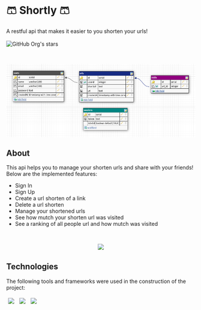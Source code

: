 # :shorts: Shortly :shorts:  

A restful api that makes it easier to you shorten your urls! <br><br>
![GitHub Org's stars](https://img.shields.io/github/stars/vinicbarros/shortly-back?style=social)

<br />

<p align="center">
   <a href="https://github.com/vinicbarros/shortly-back">
      <img src="./assets/images/databaseImage.png" align="center" />
  </a>
</p>

## About

This api helps you to manage your shorten urls and share with your friends! Below are the implemented features:

- Sign In
- Sign Up
- Create a url shorten of a link
- Delete a url shorten
- Manage your shortened urls
- See how mutch your shorten url was visited
- See a ranking of all people url and how mutch was visited
<br>

<p align="center">
<img src="http://img.shields.io/static/v1?label=STATUS&message=%20WORKING&color=GREEN&style=for-the-badge"/>
</p>

## Technologies
The following tools and frameworks were used in the construction of the project:<br>
<p>
   <img style='margin: 5px;' src='https://img.shields.io/badge/Node.js-43853D?style=for-the-badge&logo=node.js&logoColor=white'>
   <img style='margin: 5px;' src='https://img.shields.io/badge/Express.js-404D59?style=for-the-badge'>
   <img style='margin: 5px;' src='https://img.shields.io/badge/PostgreSQL-316192?style=for-the-badge&logo=postgresql&logoColor=white'>
</p>
